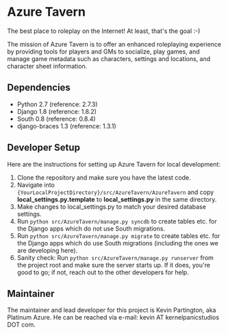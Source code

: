 Azure Tavern
============

The best place to roleplay on the Internet! At least, that's the goal :-)

The mission of Azure Tavern is to offer an enhanced roleplaying experience
by providing tools for players and GMs to socialize, play games, and manage
game metadata such as characters, settings and locations, and character sheet
information.

Dependencies
------------

  * Python 2.7 (reference: 2.7.3)
  * Django 1.8 (reference: 1.8.2)
  * South 0.8 (reference: 0.8.4)
  * django-braces 1.3 (reference: 1.3.1)

Developer Setup
---------------

Here are the instructions for setting up Azure Tavern for local development:

  1. Clone the repository and make sure you have the latest code.
  2. Navigate into `{YourLocalProjectDirectory}/src/AzureTavern/AzureTavern`
     and copy **local_settings.py.template** to **local_settings.py** in the
     same directory.
  3. Make changes to local_settings.py to match your desired database settings.
  4. Run `python src/AzureTavern/manage.py syncdb` to create tables etc. for
     the Django apps which do not use South migrations.
  5. Run `python src/AzureTavern/manage.py migrate` to create tables etc. for
     the Django apps which do use South migrations (including the ones we are
     developing here).
  6. Sanity check: Run `python src/AzureTavern/manage.py runserver` from the
     project root and make sure the server starts up. If it does, you're good
     to go; if not, reach out to the other developers for help.

Maintainer
----------

The maintainer and lead developer for this project is Kevin Partington, aka
Platinum Azure. He can be reached via e-mail: kevin AT kernelpanicstudios DOT
com.

